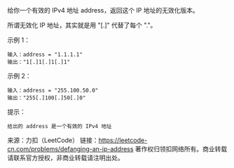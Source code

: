 给你一个有效的 IPv4 地址 address，返回这个 IP 地址的无效化版本。

所谓无效化 IP 地址，其实就是用 "[.]" 代替了每个 "."。

 

示例 1：

```
输入：address = "1.1.1.1"
输出："1[.]1[.]1[.]1"
```




示例 2：

```
输入：address = "255.100.50.0"
输出："255[.]100[.]50[.]0"
```






提示：


	给出的 address 是一个有效的 IPv4 地址

来源：力扣（LeetCode）
链接：https://leetcode-cn.com/problems/defanging-an-ip-address
著作权归领扣网络所有。商业转载请联系官方授权，非商业转载请注明出处。